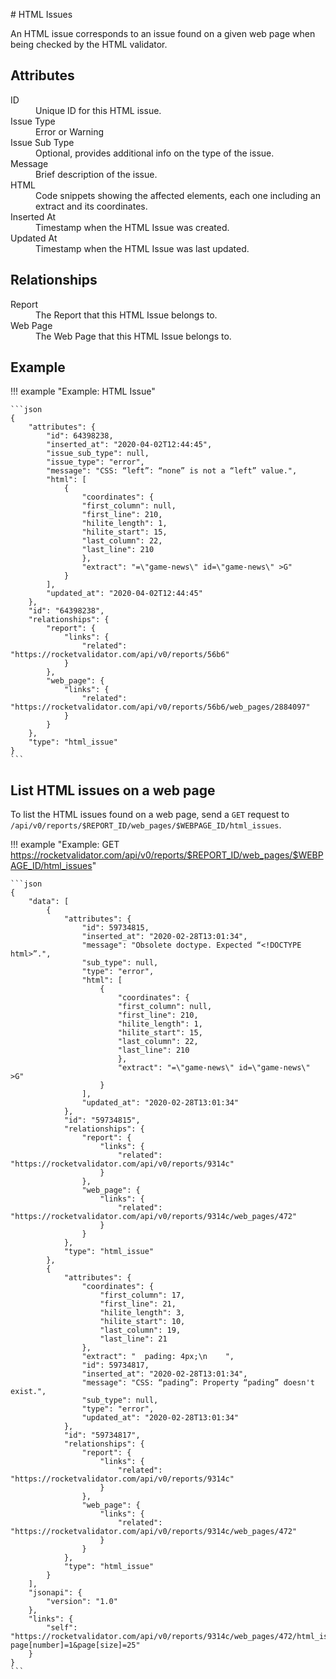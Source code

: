 # HTML Issues

An HTML issue corresponds to an issue found on a given web page when being checked by the HTML validator.

## Attributes

<dl>
  <dt>ID</dt>
  <dd>Unique ID for this HTML issue.</dd>

  <dt>Issue Type</dt>
  <dd>Error or Warning</dd>

  <dt>Issue Sub Type</dt>
  <dd>Optional, provides additional info on the type of the issue.</dd>

  <dt>Message</dt>
  <dd>Brief description of the issue.</dd>

  <dt>HTML</dt>
  <dd>Code snippets showing the affected elements, each one including an extract and its coordinates.</dd>

  <dt>Inserted At</dt>
  <dd>Timestamp when the HTML Issue was created.</dd>

  <dt>Updated At</dt>
  <dd>Timestamp when the HTML Issue was last updated.</dd>  
</dl>

## Relationships

<dl>
  <dt>Report</dt>
  <dd>The Report that this HTML Issue belongs to.</dd>

  <dt>Web Page</dt>
  <dd>The Web Page that this HTML Issue belongs to.</dd>
</dl>

## Example

!!! example "Example: HTML Issue"

    ```json
    {
    	"attributes": {
    		"id": 64398238,
    		"inserted_at": "2020-04-02T12:44:45",
    		"issue_sub_type": null,
    		"issue_type": "error",
    		"message": "CSS: “left”: “none” is not a “left” value.",
            "html": [
                {
                    "coordinates": {
                    "first_column": null,
                    "first_line": 210,
                    "hilite_length": 1,
                    "hilite_start": 15,
                    "last_column": 22,
                    "last_line": 210
                    },
                    "extract": "=\"game-news\" id=\"game-news\" >G"
                }
            ],
    		"updated_at": "2020-04-02T12:44:45"
    	},
    	"id": "64398238",
    	"relationships": {
    		"report": {
    			"links": {
    				"related": "https://rocketvalidator.com/api/v0/reports/56b6"
    			}
    		},
    		"web_page": {
    			"links": {
    				"related": "https://rocketvalidator.com/api/v0/reports/56b6/web_pages/2884097"
    			}
    		}
    	},
    	"type": "html_issue"
    }
    ```

## List HTML issues on a web page

To list the HTML issues found on a web page, send a `GET` request to `/api/v0/reports/$REPORT_ID/web_pages/$WEBPAGE_ID/html_issues`.

!!! example "Example: GET https://rocketvalidator.com/api/v0/reports/$REPORT_ID/web_pages/$WEBPAGE_ID/html_issues"

    ```json
    {
        "data": [
            {
                "attributes": {
                    "id": 59734815,
                    "inserted_at": "2020-02-28T13:01:34",
                    "message": "Obsolete doctype. Expected “<!DOCTYPE html>”.",
                    "sub_type": null,
                    "type": "error",
                    "html": [
                        {
                            "coordinates": {
                            "first_column": null,
                            "first_line": 210,
                            "hilite_length": 1,
                            "hilite_start": 15,
                            "last_column": 22,
                            "last_line": 210
                            },
                            "extract": "=\"game-news\" id=\"game-news\" >G"
                        }
                    ],
                    "updated_at": "2020-02-28T13:01:34"
                },
                "id": "59734815",
                "relationships": {
                    "report": {
                        "links": {
                            "related": "https://rocketvalidator.com/api/v0/reports/9314c"
                        }
                    },
                    "web_page": {
                        "links": {
                            "related": "https://rocketvalidator.com/api/v0/reports/9314c/web_pages/472"
                        }
                    }
                },
                "type": "html_issue"
            },
            {
                "attributes": {
                    "coordinates": {
                        "first_column": 17,
                        "first_line": 21,
                        "hilite_length": 3,
                        "hilite_start": 10,
                        "last_column": 19,
                        "last_line": 21
                    },
                    "extract": "  pading: 4px;\n    ",
                    "id": 59734817,
                    "inserted_at": "2020-02-28T13:01:34",
                    "message": "CSS: “pading”: Property “pading” doesn't exist.",
                    "sub_type": null,
                    "type": "error",
                    "updated_at": "2020-02-28T13:01:34"
                },
                "id": "59734817",
                "relationships": {
                    "report": {
                        "links": {
                            "related": "https://rocketvalidator.com/api/v0/reports/9314c"
                        }
                    },
                    "web_page": {
                        "links": {
                            "related": "https://rocketvalidator.com/api/v0/reports/9314c/web_pages/472"
                        }
                    }
                },
                "type": "html_issue"
            }
        ],
        "jsonapi": {
            "version": "1.0"
        },
        "links": {
            "self": "https://rocketvalidator.com/api/v0/reports/9314c/web_pages/472/html_issues?page[number]=1&page[size]=25"
        }
    }
    ```
